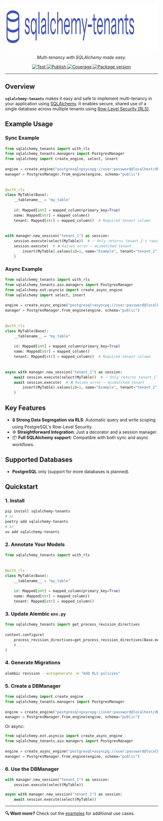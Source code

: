 <p align="center">
  <a href="https://github.com/Telemaco019/sqlalchemy-tenants">
    <img src="assets/logo.svg" alt="sqlalchemy-tenants" height="150">
  </a>
</p>

<p align="center">
  <em>Multi-tenancy with SQLAlchemy made easy.</em>
</p>

<p align="center">
  <a href="https://github.com/Telemaco019/sqlalchemy-tenants/actions?query=workflow%3ATest+event%3Apush+branch%3Amain">
    <img src="https://github.com/Telemaco019/sqlalchemy-tenants/actions/workflows/test.yml/badge.svg?event=push&branch=main" alt="Test">
  </a>
  <a href="https://github.com/Telemaco019/sqlalchemy-tenants/actions?query=workflow%3APublish">
    <img src="https://github.com/Telemaco019/sqlalchemy-tenants/actions/workflows/publish.yml/badge.svg" alt="Publish">
  </a>
  <a href="https://coverage-badge.samuelcolvin.workers.dev/redirect/Telemaco019/sqlalchemy-tenants">
    <img src="https://coverage-badge.samuelcolvin.workers.dev/Telemaco019/sqlalchemy-tenants.svg" alt="Coverage">
  </a>
  <a href="https://pypi.org/project/sqlalchemy-tenants">
    <img src="https://img.shields.io/pypi/v/sqlalchemy-tenants?color=%2334D058&label=pypi%20package" alt="Package version">
  </a>
</p>

---

## Overview

**`sqlalchemy-tenants`** makes it easy and safe to implement multi-tenancy in your
application using [SQLAlchemy](https://www.sqlalchemy.org/). It enables secure, shared
use of a single database across multiple tenants
using [Row-Level Security (RLS)](https://www.postgresql.org/docs/current/ddl-rowsecurity.html).

## Example Usage

### Sync Example

```python
from sqlalchemy_tenants import with_rls
from sqlalchemy_tenants.managers import PostgresManager
from sqlalchemy import create_engine, select, insert

engine = create_engine("postgresql+psycopg://user:password@localhost/dbname")
manager = PostgresManager.from_engine(engine, schema="public")


@with_rls
class MyTable(Base):
    __tablename__ = "my_table"

    id: Mapped[int] = mapped_column(primary_key=True)
    name: Mapped[str] = mapped_column()
    tenant: Mapped[str] = mapped_column()  # Required tenant column


with manager.new_session("tenant_1") as session:
    session.execute(select(MyTable))  # ✅ Only returns tenant_1's rows
    session.execute(  # ❌ Raises error – mismatched tenant
        insert(MyTable).values(id=1, name="Example", tenant="tenant_2")
    )
```

### Async Example

```python
from sqlalchemy_tenants import with_rls
from sqlalchemy_tenants.aio.managers import PostgresManager
from sqlalchemy.ext.asyncio import create_async_engine
from sqlalchemy import select, insert

engine = create_async_engine("postgresql+asyncpg://user:password@localhost/dbname")
manager = PostgresManager.from_engine(engine, schema="public")


@with_rls
class MyTable(Base):
    __tablename__ = "my_table"

    id: Mapped[int] = mapped_column(primary_key=True)
    name: Mapped[str] = mapped_column()
    tenant: Mapped[str] = mapped_column()  # Required tenant column


async with manager.new_session("tenant_1") as session:
    await session.execute(select(MyTable))  # ✅ Only returns tenant_1’s rows
    await session.execute(  # ❌ Raises error – mismatched tenant
        insert(MyTable).values(id=1, name="Example", tenant="tenant_2")
    )
```

## Key Features

- 🔒 **Strong Data Segregation via RLS**: Automatic query and write scoping using
  PostgreSQL's Row-Level Security.
- ⚙️ **Straightforward Integration**: Just a decorator and a session manager.
- 📦 **Full SQLAlchemy support**: Compatible with both sync and async workflows.

## Supported Databases

- **PostgreSQL** only (support for more databases is planned).

## Quickstart

### 1. Install

```bash
pip install sqlalchemy-tenants
# or
poetry add sqlalchemy-tenants
# or
uv add sqlalchemy-tenants
```

### 2. Annotate Your Models

```python
from sqlalchemy_tenants import with_rls


@with_rls
class MyTable(Base):
    __tablename__ = "my_table"

    id: Mapped[int] = mapped_column(primary_key=True)
    name: Mapped[str] = mapped_column()
    tenant: Mapped[str] = mapped_column()
```

### 3. Update Alembic `env.py`

```python
from sqlalchemy_tenants import get_process_revision_directives

context.configure(
    process_revision_directives=get_process_revision_directives(Base.metadata),
    # ...
)
```

### 4. Generate Migrations

```bash
alembic revision --autogenerate -m "Add RLS policies"
```

### 5. Create a DBManager

```python
from sqlalchemy import create_engine
from sqlalchemy_tenants.managers import PostgresManager

engine = create_engine("postgresql+psycopg://user:password@localhost/dbname")
manager = PostgresManager.from_engine(engine, schema="public")
```

Or async:

```python
from sqlalchemy.ext.asyncio import create_async_engine
from sqlalchemy_tenants.aio.managers import PostgresManager

engine = create_async_engine("postgresql+asyncpg://user:password@localhost/dbname")
manager = PostgresManager.from_engine(engine, schema="public")
```

### 6. Use the DBManager

```python
with manager.new_session("tenant_1") as session:
    session.execute(select(MyTable))
```

```python
async with manager.new_session("tenant_1") as session:
    await session.execute(select(MyTable))
```

---

**🔍 Want more?**
Check out the [examples](./examples/overview.md) for additional use cases.